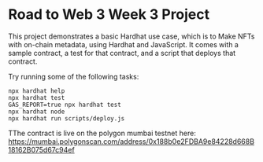 # Road to Web 3 Week 3 Project

This project demonstrates a basic Hardhat use case, which is to Make NFTs with on-chain metadata, using Hardhat and JavaScript. It comes with a sample contract, a test for that contract, and a script that deploys that contract.

Try running some of the following tasks:

```shell
npx hardhat help
npx hardhat test
GAS_REPORT=true npx hardhat test
npx hardhat node
npx hardhat run scripts/deploy.js
```

TThe contract is live on the polygon mumbai testnet here: https://mumbai.polygonscan.com/address/0x188b0e2FDBA9e84228d668B18162B075d67c94ef


